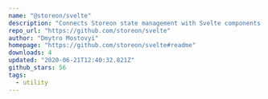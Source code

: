 ```yaml
---
name: "@storeon/svelte"
description: "Connects Storeon state management with Svelte components."
repo_url: "https://github.com/storeon/svelte"
author: "Dmytro Mostovyi"
homepage: "https://github.com/storeon/svelte#readme"
downloads: 4
updated: "2020-06-21T12:40:32.821Z"
github_stars: 56
tags: 
  - utility
---
```

